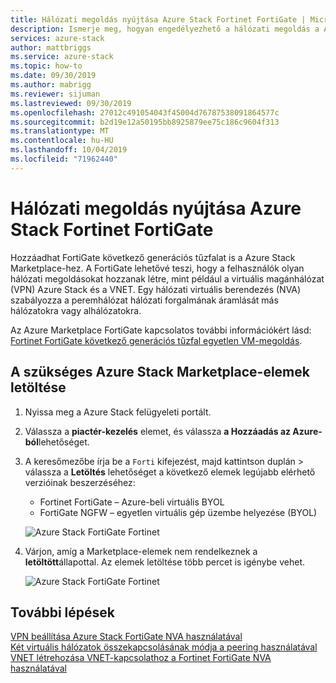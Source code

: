 ```yaml
---
title: Hálózati megoldás nyújtása Azure Stack Fortinet FortiGate | Microsoft Docs
description: Ismerje meg, hogyan engedélyezhető a hálózati megoldás a Azure Stack Fortinet FortiGate
services: azure-stack
author: mattbriggs
ms.service: azure-stack
ms.topic: how-to
ms.date: 09/30/2019
ms.author: mabrigg
ms.reviewer: sijuman
ms.lastreviewed: 09/30/2019
ms.openlocfilehash: 27012c491054043f45004d76787538091864577c
ms.sourcegitcommit: b2d19e12a50195bb8925879ee75c186c9604f313
ms.translationtype: MT
ms.contentlocale: hu-HU
ms.lasthandoff: 10/04/2019
ms.locfileid: "71962440"
---
```

# <a name="offer-a-network-solution-in-azure-stack-with-fortinet-fortigate"></a>Hálózati megoldás nyújtása Azure Stack Fortinet FortiGate

Hozzáadhat FortiGate következő generációs tűzfalat is a Azure Stack Marketplace-hez. A FortiGate lehetővé teszi, hogy a felhasználók olyan hálózati megoldásokat hozzanak létre, mint például a virtuális magánhálózat (VPN) Azure Stack és a VNET. Egy hálózati virtuális berendezés (NVA) szabályozza a peremhálózat hálózati forgalmának áramlását más hálózatokra vagy alhálózatokra. 

Az Azure Marketplace FortiGate kapcsolatos további információkért lásd: [Fortinet FortiGate következő generációs tűzfal egyetlen VM-megoldás](https://azuremarketplace.microsoft.com/marketplace/apps/fortinet.fortinet-FortiGate-singlevm).

## <a name="download-the-required-azure-stack-marketplace-items"></a>A szükséges Azure Stack Marketplace-elemek letöltése

1.  Nyissa meg a Azure Stack felügyeleti portált.

2.  Válassza a **piactér-kezelés** elemet, és válassza **a Hozzáadás az Azure-ból**lehetőséget.

3. A keresőmezőbe írja be a `Forti` kifejezést, majd kattintson duplán > válassza a **Letöltés** lehetőséget a következő elemek legújabb elérhető verzióinak beszerzéséhez: 
    - Fortinet FortiGate – Azure-beli virtuális BYOL
    - FortiGate NGFW – egyetlen virtuális gép üzembe helyezése (BYOL)

    ![Azure Stack FortiGate Fortinet](./media/azure-stack-network-solutions-enable/azure-stack-marketplace-FortiGate-fortinet.png)

2.  Várjon, amíg a Marketplace-elemek nem rendelkeznek a **letöltött**állapottal. Az elemek letöltése több percet is igénybe vehet.

    ![Azure Stack FortiGate Fortinet](./media/azure-stack-network-solutions-enable/image4.png)

## <a name="next-steps"></a>További lépések

[VPN beállítása Azure Stack FortiGate NVA használatával](../user/azure-stack-network-howto-vnet-to-onprem.md)  
[Két virtuális hálózatok összekapcsolásának módja a peering használatával](../user/azure-stack-network-howto-vnet-to-vnet.md)  
[VNET létrehozása VNET-kapcsolathoz a Fortinet FortiGate NVA használatával](../user/azure-stack-network-howto-vnet-to-vnet-stacks.md)  
